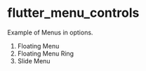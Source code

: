 # flutter_menu_controls

Example of Menus in options.

1. Floating Menu
2. Floating Menu Ring
3. Slide Menu
